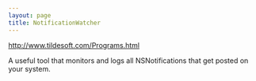 ```yaml
---
layout: page
title: NotificationWatcher
---
```




http://www.tildesoft.com/Programs.html

A useful tool that monitors and logs all NSNotification<nowiki/>s that get posted on your system.

